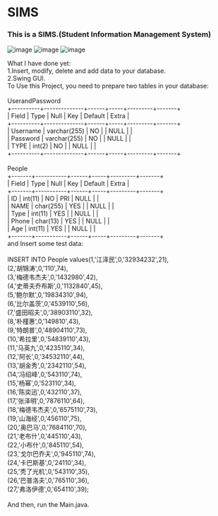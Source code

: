 # SIMS
### This is a SIMS.(Student Information Management System)

![image](https://github.com/Sunbelife/SIMS/info/login.png)
![image](https://github.com/Sunbelife/SIMS/info/manage.png)
![image](https://github.com/Sunbelife/SIMS/info/watch.png)


What I have done yet:</br>
1.Insert, modify, delete and add data to your database.</br>
2.Swing GUI.</br>
To Use this Project, you need to prepare two tables in your database:</br>
</br>
UserandPassword</br>
+----------+--------------+------+-----+---------+-------+</br>
| Field    | Type         | Null | Key | Default | Extra |</br>
+----------+--------------+------+-----+---------+-------+</br>
| Username | varchar(255) | NO   |     | NULL    |       |</br>
| Password | varchar(255) | NO   |     | NULL    |       |</br>
| TYPE     | int(2)       | NO   |     | NULL    |       |</br>
+----------+--------------+------+-----+---------+-------+</br>
</br>
People</br>
+-------+-----------+------+-----+---------+-------+</br>
| Field | Type      | Null | Key | Default | Extra |</br>
+-------+-----------+------+-----+---------+-------+</br>
| ID    | int(11)   | NO   | PRI | NULL    |       |</br>
| NAME  | char(255) | YES  |     | NULL    |       |</br>
| Type  | int(11)   | YES  |     | NULL    |       |</br>
| Phone | char(13)  | YES  |     | NULL    |       |</br>
| Age   | int(11)   | YES  |     | NULL    |       |</br>
+-------+-----------+------+-----+---------+-------+</br>
and Insert some test data:</br>
</br>
INSERT INTO People values(1,'江泽民',0,'32934232',21),</br>
(2,'胡锦涛',0,'110',74),</br>
(3,'梅德韦杰夫',0,'1432980',42),</br>
(4,'史蒂夫乔布斯',0,'1132840',45),</br>
(5,'鲍尔默',0,'19834310',94),</br>
(6,'比尔盖茨',0,'4539110',56),</br>
(7,'盛田昭夫',0,'38903110',32),</br>
(8,'朴槿惠',0,'149810',43),</br>
(9,'特朗普',0,'48904110',73),</br>
(10,'希拉里',0,'54839110',43),</br>
(11,'马英九',0,'4235110',34),</br>
(12,'阿长',0,'34532110',44),</br>
(13,'胡金秀',0,'2342110',54),</br>
(14,'冯绍峰',0,'543110',74),</br>
(15,'杨幂',0,'523110',34),</br>
(16,'陈奕迅',0,'432110',37),</br>
(17,'张泽明',0,'7876110',64),</br>
(18,'梅德韦杰夫',0,'6575110',73),</br>
(19,'山海经',0,'456110',75),</br>
(20,'奥巴马',0,'7684110',70),</br>
(21,'老布什',0,'445110',43),</br>
(22,'小布什',0,'845110',54),</br>
(23,'戈尔巴乔夫',0,'945110',74),</br>
(24,'卡巴斯基',0,'24110',34),</br>
(25,'秃了光机',0,'543110',35),</br>
(26,'巴普洛夫',0,'765110',36),</br>
(27,'弗洛伊德',0,'654110',39);</br>
</br>
And then, run the Main.java.
